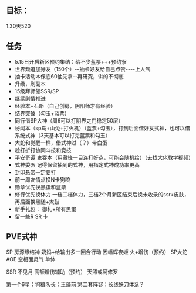 目标：
---
1.30天520


任务
---
* 5.15日开启新区预约集结：给不少蓝票+++预约寮
* 世界频道加好友（150个）--抽卡好友给自己点赞----上人气
* 抽卡活动本保底60抽先拿--再研究，讲的不彻底
* 升级，刷副本
* 15级拜师领SSR/SP
* 继续剧情推进
* 经验本+石距（自己创房，阴阳师才有经验）
* 结界突破（勾玉+蓝票）
* 同行借SP大神（周6可以打阴界之门稳定50层）
* 秘闻本（sp鸟+山兔+打火机）（蓝票+勾玉），打到后面借好友式神，也可以借系统式神（3天基本可以打完蓝票和勾玉）
* 大蛇和觉醒一样，借式神过（？）带白蛋
* 趁打折打协同斗技和竞技
* 平安奇谭 鬼吞本（用藏锋一目连打好点，可能会随机给）（去找大佬教学视频）
* 式神委派 记得保留抽到的式神，用指定式神成功率更高
* 封印悬赏一定要打
* 前一周友情点换N卡狗粮
* 勋章优先换黑蛋和蓝票
* 修行优先换体力 一档二档体力，三档2个月新区结束后换未收录的ssr+皮肤，再后面换黑随+太鼓
* 新手礼包： 御札+所有黑蛋
* 留一些R SR 卡


PVE式神
--
SP
房源缘结神 奶妈+给输出多一回合行动
因幡辉夜姬 火+增伤（预约）
SP大蛇 AOE
空相面灵气 单体

SSR
不见月 高额增伤辅助（预约）
天照或阿修罗

第一个6星：狗粮队长：玉藻前
第二套阵容：长线妖刀体系？
